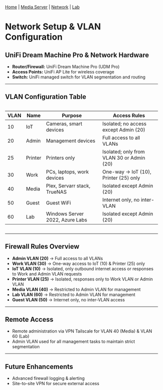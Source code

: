 [Home](index.md) | [Media Server](media-server.md) | [Network](network.md) | [Lab](lab.md)

# Network Setup & VLAN Configuration

## UniFi Dream Machine Pro & Network Hardware
- **Router/Firewall:** UniFi Dream Machine Pro (UDM Pro)
- **Access Points:** UniFi AP Lite for wireless coverage
- **Switch:** UniFi managed switch for VLAN segmentation and routing

---

## VLAN Configuration Table

<div style="overflow-x:auto;">

| VLAN | Name     | Purpose                        | Access Rules                                  |
|------|----------|-------------------------------|----------------------------------------------|
| 10   | IoT      | Cameras, smart devices         | Isolated; no access except Admin (20)         |
| 20   | Admin    | Management devices             | Full access to all VLANs                      |
| 25   | Printer  | Printers only                  | Isolated; only from VLAN 30 or Admin (20)     |
| 30   | Work     | PCs, laptops, work devices      | One-way → IoT (10), Printer (25) only         |
| 40   | Media    | Plex, Servarr stack, TrueNAS    | Isolated except Admin (20)                    |
| 50   | Guest    | Guest WiFi                      | Internet only, no inter-VLAN                  |
| 60   | Lab      | Windows Server 2022, Azure Labs | Isolated except Admin (20)                    |

</div>

---

## Firewall Rules Overview
- **Admin VLAN (20)** → Full access to all VLANs  
- **Work VLAN (30)** → One-way access to IoT (10) & Printer (25) only  
- **IoT VLAN (10)** → Isolated, only outbound internet access or responses to Work and Admin VLAN requests  
- **Printer VLAN (25)** → Isolated, responses only to Work VLAN or Admin VLAN  
- **Media VLAN (40)** → Restricted to Admin VLAN for management  
- **Lab VLAN (60)** → Restricted to Admin VLAN for management  
- **Guest VLAN (50)** → Internet only, no inter-VLAN access  

---

## Remote Access
- Remote administration via VPN Tailscale  for VLAN 40 (Media) & VLAN 60 (Lab)  
- Admin VLAN used for all management tasks to maintain strict segmentation  

---

## Future Enhancements
- Advanced firewall logging & alerting  
- Site-to-site VPN for secure external access 
